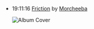 *   19:11:16  [Friction](http://goo.gl/rJHqR) by [Morcheeba](http://www.last.fm/music/Morcheeba)

    ![Album Cover](http://userserve-ak.last.fm/serve/174s/92461921.png "Big Calm")

